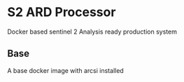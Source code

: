 # S2 ARD Processor

Docker based sentinel 2 Analysis ready production system

## Base
A base docker image with arcsi installed

